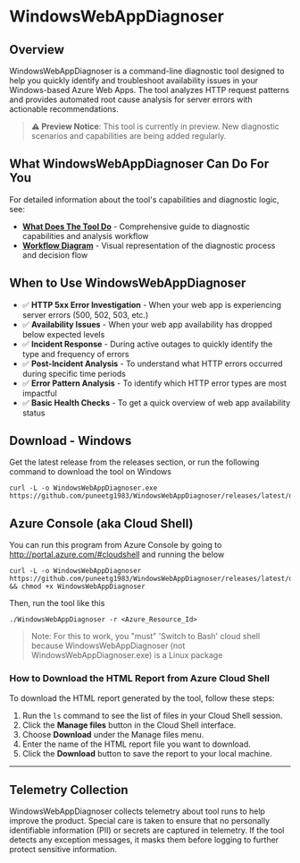 # WindowsWebAppDiagnoser

## Overview
WindowsWebAppDiagnoser is a command-line diagnostic tool designed to help you quickly identify and troubleshoot availability issues in your Windows-based Azure Web Apps. The tool analyzes HTTP request patterns and provides automated root cause analysis for server errors with actionable recommendations.

> **⚠️ Preview Notice**: This tool is currently in preview. New diagnostic scenarios and capabilities are being added regularly.

## What WindowsWebAppDiagnoser Can Do For You

For detailed information about the tool's capabilities and diagnostic logic, see:
- **[What Does The Tool Do](WhatDoesTheToolDo.md)** - Comprehensive guide to diagnostic capabilities and analysis workflow
- **[Workflow Diagram](WorkflowDiagram.md)** - Visual representation of the diagnostic process and decision flow

## When to Use WindowsWebAppDiagnoser

- ✅ **HTTP 5xx Error Investigation** - When your web app is experiencing server errors (500, 502, 503, etc.)
- ✅ **Availability Issues** - When your web app availability has dropped below expected levels
- ✅ **Incident Response** - During active outages to quickly identify the type and frequency of errors
- ✅ **Post-Incident Analysis** - To understand what HTTP errors occurred during specific time periods
- ✅ **Error Pattern Analysis** - To identify which HTTP error types are most impactful
- ✅ **Basic Health Checks** - To get a quick overview of web app availability status


## Download - Windows
Get the latest release from the releases section, or run the following command to download the tool on Windows

```
curl -L -o WindowsWebAppDiagnoser.exe https://github.com/puneetg1983/WindowsWebAppDiagnoser/releases/latest/download/WindowsWebAppDiagnoser.exe
```


## Azure Console (aka Cloud Shell)
You can run this program from Azure Console by going to http://portal.azure.com/#cloudshell and running the below

```
curl -L -o WindowsWebAppDiagnoser https://github.com/puneetg1983/WindowsWebAppDiagnoser/releases/latest/download/WindowsWebAppDiagnoser && chmod +x WindowsWebAppDiagnoser
```

Then, run the tool like this
```
./WindowsWebAppDiagnoser -r <Azure_Resource_Id>
```


> Note: For this to work, you "must" 'Switch to Bash' cloud shell because WindowsWebAppDiagnoser (not WindowsWebAppDiagnoser.exe) is a Linux package


### How to Download the HTML Report from Azure Cloud Shell

To download the HTML report generated by the tool, follow these steps:

1. Run the `ls` command to see the list of files in your Cloud Shell session.
2. Click the **Manage files** button in the Cloud Shell interface.
3. Choose **Download** under the Manage files menu.
4. Enter the name of the HTML report file you want to download.
5. Click the **Download** button to save the report to your local machine.



---

## Telemetry Collection

WindowsWebAppDiagnoser collects telemetry about tool runs to help improve the product. Special care is taken to ensure that no personally identifiable information (PII) or secrets are captured in telemetry. If the tool detects any exception messages, it masks them before logging to further protect sensitive information.
